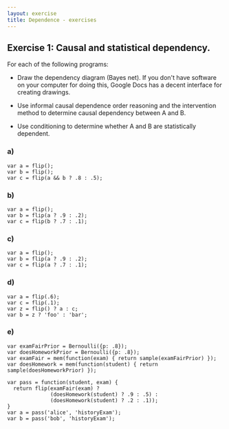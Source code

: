```yaml
---
layout: exercise
title: Dependence - exercises
---
```


## Exercise 1: Causal and statistical dependency.

For each of the following programs:

* Draw the dependency diagram (Bayes net). If you don't have software on your computer for doing this, Google Docs has a decent interface for creating drawings.

* Use informal causal dependence order reasoning and the intervention method to determine causal dependency between A and B.

* Use conditioning to determine whether A and B are statistically dependent.

### a)

~~~~ 
var a = flip();
var b = flip();
var c = flip(a && b ? .8 : .5);
~~~~

### b)

~~~~ 
var a = flip();
var b = flip(a ? .9 : .2);
var c = flip(b ? .7 : .1);
~~~~

### c)

~~~~ 
var a = flip();
var b = flip(a ? .9 : .2);
var c = flip(a ? .7 : .1);
~~~~

### d)

~~~~ 
var a = flip(.6);
var c = flip(.1);
var z = flip() ? a : c;
var b = z ? 'foo' : 'bar';
~~~~

### e)

~~~~ 
var examFairPrior = Bernoulli({p: .8});
var doesHomeworkPrior = Bernoulli({p: .8});
var examFair = mem(function(exam) { return sample(examFairPrior) });
var doesHomework = mem(function(student) { return sample(doesHomeworkPrior) });

var pass = function(student, exam) {
  return flip(examFair(exam) ?
              (doesHomework(student) ? .9 : .5) :
              (doesHomework(student) ? .2 : .1));
}
var a = pass('alice', 'historyExam');
var b = pass('bob', 'historyExam');
~~~~
